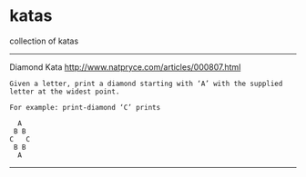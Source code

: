 # katas
collection of katas

-----
Diamond Kata
http://www.natpryce.com/articles/000807.html


    Given a letter, print a diamond starting with ‘A’ with the supplied letter at the widest point.

    For example: print-diamond ‘C’ prints

      A
     B B
    C   C
     B B
      A
-----
